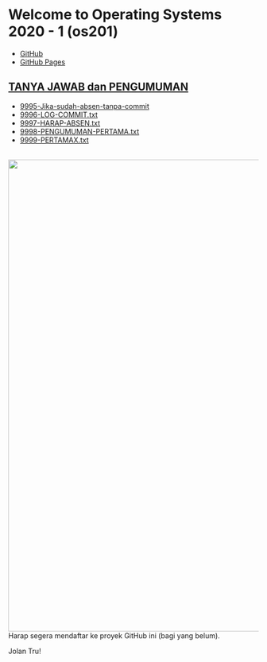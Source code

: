 ---
---
# Welcome to Operating Systems 2020 - 1 (os201)

* [GitHub](https://github.com/UI-FASILKOM-OS/os201)
* [GitHub Pages](https://ui-fasilkom-os.github.io/os201/)

## [TANYA JAWAB dan PENGUMUMAN](https://github.com/UI-FASILKOM-OS/os201/tree/master/TANYA-JAWAB)

* [9995-Jika-sudah-absen-tanpa-commit](TANYA-JAWAB/9995-Jika-sudah-absen-tanpa-commit-OS201AkunGitHub-harus-absen-ulang.txt)
* [9996-LOG-COMMIT.txt](TANYA-JAWAB/9996-LOG-COMMIT.txt)
* [9997-HARAP-ABSEN.txt](TANYA-JAWAB/9997-HARAP-ABSEN.txt)
* [9998-PENGUMUMAN-PERTAMA.txt](TANYA-JAWAB/9998-PENGUMUMAN-PERTAMA.txt)
* [9999-PERTAMAX.txt](TANYA-JAWAB/9999-PERTAMAX.txt)

<br>
<img src="os201.png"  width="950">
<br>
Harap segera mendaftar ke proyek GitHub ini (bagi yang belum).

Jolan Tru!


